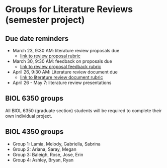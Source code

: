 # Groups for Literature Reviews (semester project)

## Due date reminders
- March 23, 9:30 AM: literature review proposals due
	- [link to review proposal rubric](../Rubrics/review_proposal_rubric.md)
- March 30, 9:30 AM: feedback on proposals due
	- [link to review proposal feedback rubric](../Rubrics/review_proposal_feedback_rubric.md)
- April 26, 9:30 AM: Literature review document due
	- [link to literature review document rubric](../Rubrics/review_rubric.md)
- April 26 - May 7: literature review presentations

## BIOL 6350 groups
All BIOL 6350 (graduate section) students will be required to complete their own individual project.

## BIOL 4350 groups
- Group 1: Lamia, Melody, Gabriella, Sabrina
- Group 2: Ariana, Saray, Megan
- Group 3: Baleigh, Rose, Jose, Erin
- Group 4: Ashley, Bryan, Ryan

